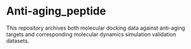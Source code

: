 # Anti-aging_peptide
This repository archives both molecular docking data against anti-aging targets and corresponding molecular dynamics simulation validation datasets.
